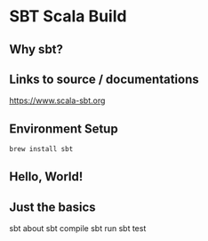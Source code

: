 # SBT Scala Build

## Why sbt?

## Links to source / documentations

https://www.scala-sbt.org

## Environment Setup

```bash
brew install sbt
```

## Hello, World!

## Just the basics

sbt about
sbt compile
sbt run
sbt test